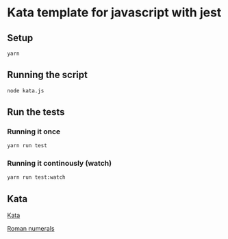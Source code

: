 # Kata template for javascript with jest

## Setup

```sh
yarn
```

## Running the script
```sh
node kata.js
```

## Run the tests

### Running it once

```sh
yarn run test
```

### Running it continously (watch)

```sh
yarn run test:watch
```

## Kata

[Kata](https://codingdojo.org/kata/RomanNumerals/)

[Roman numerals](http://www.novaroma.org/via_romana/numbers.html)
